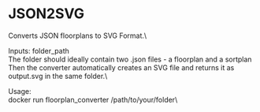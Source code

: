 # JSON2SVG
Converts JSON floorplans to SVG Format.\

Inputs: folder_path\
The folder should ideally contain two .json files - a floorplan and a sortplan\
Then the converter automatically creates an SVG file and returns it as output.svg in the same folder.\

Usage:\
docker run floorplan_converter /path/to/your/folder\

